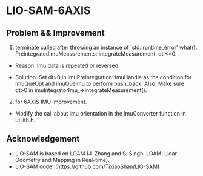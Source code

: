# LIO-SAM-6AXIS

## Problem && Improvement
1. terminate called after throwing an instance of 'std::runtime_error'  what():  PreintegratedImuMeasurements::integrateMeasurement: dt <=0.

  - Reason: Imu data is repeated or reversed.

  - Solution: Set dt>0 in imuPreintegration::imuHandle as the condition for imuQueOpt and imuQueImu to perform push_back. Also, Make sure dt>0 in imuIntegratorImu_->integrateMeasurement().

2. for 6AXIS IMU Improvement.

  - Modify the call about imu orientation in the imuConverter function in utilith.h.


## Acknowledgement

  - LIO-SAM is based on LOAM (J. Zhang and S. Singh. LOAM: Lidar Odometry and Mapping in Real-time).
  - LIO-SAM code: (https://github.com/TixiaoShan/LIO-SAM)
